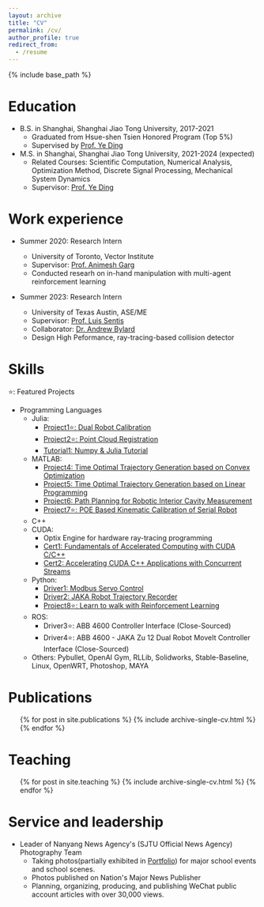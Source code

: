 ```yaml
---
layout: archive
title: "CV"
permalink: /cv/
author_profile: true
redirect_from:
  - /resume
---
```


{% include base_path %}

Education
======
* B.S. in Shanghai, Shanghai Jiao Tong University, 2017-2021
  * Graduated from Hsue-shen Tsien Honored Program (Top 5%)
  * Supervised by [Prof. Ye Ding](https://www.researchgate.net/profile/Ye-Ding-10)
* M.S. in Shanghai, Shanghai Jiao Tong University, 2021-2024 (expected)
  * Related Courses: Scientific Computation, Numerical Analysis, Optimization Method, Discrete Signal Processing, Mechanical System Dynamics
  * Supervisor: [Prof. Ye Ding](https://www.researchgate.net/profile/Ye-Ding-10)

Work experience
======
* Summer 2020: Research Intern
  * University of Toronto, Vector Institute
  * Supervisor: [Prof. Animesh Garg](https://animesh.garg.tech/)
  * Conducted researh on in-hand manipulation with multi-agent reinforcement learning

* Summer 2023: Research Intern
  * University of Texas Austin, ASE/ME
  * Supervisor: [Prof. Luis Sentis](https://www.ae.utexas.edu/people/faculty/faculty-directory/sentis)
  * Collaborator: [Dr. Andrew Bylard](https://stanfordasl.github.io//people/andrew-bylard/)
  * Design High Peformance, ray-tracing-based collision detector
  
Skills
======
⭐: Featured Projects
* Programming Languages
  * Julia: 
    * [Project1⭐: Dual Robot Calibration](https://github.com/Ssz990220/GC_DualRobot)
    * [Project2⭐: Point Cloud Registration](https://github.com/Ssz990220/JuliaPointCloud)
    * [Tutorial1: Numpy & Julia Tutorial](https://github.com/Ssz990220/python-julia-tutorial)
  * MATLAB: 
    * [Project4: Time Optimal Trajectory Generation based on Convex Optimization](https://github.com/Ssz990220/Time_Optimal_Trajectory_Control)
    * [Project5: Time Optimal Trajectory Generation based on Linear Programming](https://github.com/Ssz990220/Minimum_Time_Velocity_Planning)
    * [Project6: Path Planning for Robotic Interior Cavity Measurement](https://github.com/Ssz990220/Pipe_Interior_Measurement)
    * [Project7⭐: POE Based Kinematic Calibration of Serial Robot](https://github.com/Ssz990220/Kinematic_Param_Calibration)
  * C++
  * CUDA:
    * Optix Engine for hardware ray-tracing programming
    * [Cert1: Fundamentals of Accelerated Computing with CUDA C/C++](https://courses.nvidia.com/certificates/75e873a1aacd43808fe437bccfb0df25/)
    * [Cert2: Accelerating CUDA C++ Applications with Concurrent Streams](https://courses.nvidia.com/certificates/4e480fbf3a6441939a631ab1a34e36b9/)
  * Python:
    * [Driver1: Modbus Servo Control](https://github.com/Ssz990220/Servo-Motor-Ctl)
    * [Driver2: JAKA Robot Trajectory Recorder](https://github.com/Ssz990220/JAKA_Traj_control)
    * [Project8⭐: Learn to walk with Reinforcement Learning](https://github.com/Ssz990220/Learn-2-walk)
  * ROS:
    * Driver3⭐: ABB 4600 Controller Interface (Close-Sourced)
    * Driver4⭐: ABB 4600 - JAKA Zu 12 Dual Robot MoveIt Controller Interface (Close-Sourced)
  * Others: Pybullet, OpenAI Gym, RLLib, Solidworks, Stable-Baseline, Linux, OpenWRT, Photoshop, MAYA

Publications
======
  <ul>{% for post in site.publications %}
    {% include archive-single-cv.html %}
  {% endfor %}</ul>
  
Teaching
======
  <ul>{% for post in site.teaching %}
    {% include archive-single-cv.html %}
  {% endfor %}</ul>
  
Service and leadership
======
* Leader of Nanyang News Agency's (SJTU Official News Agency) Photography Team
  * Taking photos(partially exhibited in [Portfolio](https://ssz990220.github.io/portfolio/)) for major school events and school scenes.
  * Photos published on Nation's Major News Publisher <!-- [Link1](https://www.sohu.com/a/339557553_407267) [Link2](https://www.sohu.com/a/416720891_407267) -->
  * Planning, organizing, producing, and publishing WeChat public account articles with over 30,000 views. <!--[Link1](https://mp.weixin.qq.com/s/XwFcQTaO_BzMLvCzpPzMKg), [Link2](https://mp.weixin.qq.com/s/GRR6uVv3mcGOwVntBKTDUA), [Link3](https://mp.weixin.qq.com/s/Su6WE1mHkHESK9LeeNaCFA) -->
